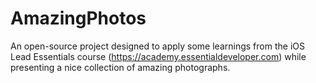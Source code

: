 # AmazingPhotos
An open-source project designed to apply some learnings from the iOS Lead Essentials course (https://academy.essentialdeveloper.com) while presenting a nice collection of amazing photographs. 
